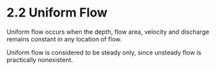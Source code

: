 # 2.2 Uniform Flow

Uniform flow occurs when the depth, flow area, velocity and discharge remains constant in any location of flow.

Uniform flow is considered to be steady only, since unsteady flow is practically nonexistent.

